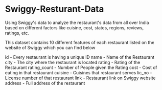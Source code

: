 # Swiggy-Resturant-Data
Using Swiggy's data to analyze the restaurant's data from all over India based on different factors like cuisine, cost, states, regions, reviews, ratings, etc.

This dataset contains 10 different features of each restaurant listed on the website of Swiggy which you can find below

id - Every restaurant is having a unique ID
name - Name of the Restaurant
city - The city where the restaurant is located
rating - Rating of the Restaurant
rating_count - Number of People given the Rating
cost - Cost of eating in that restaurant
cuisine - Cuisines that restaurant serves
lic_no - License number of that restaurant
link - Restaurant link on Swiggy website
address - Full address of the restaurant
